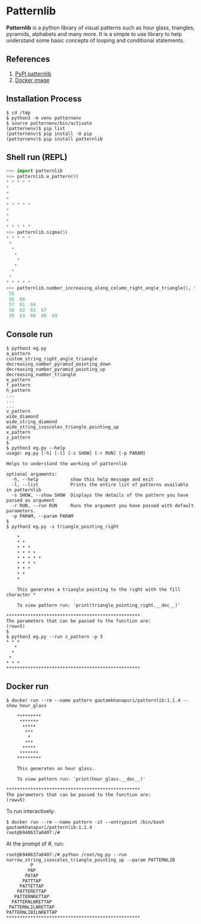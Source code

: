 # Patternlib
**Patternlib** is a python library of visual patterns such as hour glass, triangles, pyramids, alphabets and many more. It is a simple to use library to help understand some basic concepts of looping and conditional statements.

## References
1. [PyPI patternlib](https://pypi.org/project/patternlib/)
2. [Docker image](https://hub.docker.com/layers/gautamkhanapuri/patternlib/1.1.2/images/sha256-2da774cdca4cdcce5938248a39a355d6617d9b7322db890485c8f2927223cf04?context=repo)

## Installation Process
```console
$ cd /tmp
$ python3 -m venv patternenv
$ source patternenv/bin/activate
(patternenv)$ pip list
(patternenv)$ pip install -U pip
(patternenv)$ pip install patternlib
```

## Shell run (REPL)
```python
>>> import patternlib
>>> patternlib.e_pattern(9)
* * * * * 
*
*
*
* * * * * 
*
*
*
* * * * * 
>>> patternlib.sigma(5)
* * * * * 
 *        
  *       
   *      
    *     
   *      
  *       
 *        
* * * * * 
>>> patternlib.number_increasing_along_column_right_angle_triangle(5, 55)
 55 
 56  60 
 57  61  64 
 58  62  65  67 
 59  63  66  68  69
```

## Console run
```console
$ python3 eg.py
a_pattern
custom_string_right_angle_triangle
decreasing_number_pyramid_pointing_down
decreasing_number_pyramid_pointing_up
decreasing_number_triangle
e_pattern
f_pattern
h_pattern
...
...
...
v_pattern
wide_diamond
wide_string_diamond
wide_string_isosceles_triangle_pointing_up
x_pattern
z_pattern
$
$ python3 eg.py --help
usage: eg.py [-h] [-l] [-s SHOW] [-r RUN] [-p PARAM]

Helps to understand the working of patternlib

optional arguments:
  -h, --help            show this help message and exit
  -l, --list            Prints the entire list of patterns available in patternlib
  -s SHOW, --show SHOW  Displays the details of the pattern you have passed as argument
  -r RUN, --run RUN     Runs the argument you have passed with default parameters.
  -p PARAM, --param PARAM
$
$ python3 eg.py -s triangle_pointing_right

    *
    * *
    * * *
    * * * *
    * * * * *
    * * * *
    * * *
    * *
    *

    This generates a triangle pointing to the right with the fill character *

    To view pattern run: 'print(triangle_pointing_right.__doc__)'
    
**************************************************
The parameters that can be passed to the function are:
(row=5)
$
$ python3 eg.py --run z_pattern -p 3
* * * 
   *  
  *   
 *    
* * * 
**************************************************
```

## Docker run
```console
$ docker run --rm --name pattern gautamkhanapuri/patternlib:1.1.4 --show hour_glass

    *********
     *******
      *****
       ***
        *
       ***
      *****
     *******
    *********

    This generates an hour glass.

    To view pattern run: 'print(hour_glass.__doc__)'
    
**************************************************
The parameters that can be passed to the function are:
(row=5)
```
To run interactively:
```console
$ docker run --rm --name pattern -it --entrypoint /bin/bash gautamkhanapuri/patternlib:1.1.4
root@b940637a0407:/# 
```
At the prompt of #, run:
```console
root@b940637a0407:/# python /root/eg.py --run narrow_string_isosceles_triangle_pointing_up --param PATTERNLIB
         P          
        PAP         
       PATAP        
      PATTTAP       
     PATTETTAP      
    PATTERETTAP     
   PATTERNRETTAP    
  PATTERNLNRETTAP   
 PATTERNLILNRETTAP  
PATTERNLIBILNRETTAP 
**************************************************
```

